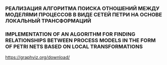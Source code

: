 ### РЕАЛИЗАЦИЯ АЛГОРИТМА ПОИСКА ОТНОШЕНИЙ МЕЖДУ МОДЕЛЯМИ ПРОЦЕССОВ В ВИДЕ СЕТЕЙ ПЕТРИ НА ОСНОВЕ ЛОКАЛЬНЫЙ ТРАНСФОРМАЦИЙ  ###
### IMPLEMENTATION OF AN ALGORITHM FOR FINDING RELATIONSHIPS BETWEEN PROCESS MODELS IN THE FORM OF PETRI NETS BASED ON LOCAL TRANSFORMATIONS ###

https://graphviz.org/download/
